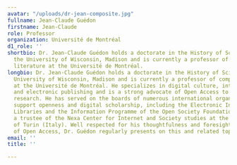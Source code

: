 ```yaml
---
avatar: "/uploads/dr-jean-composite.jpg"
fullname: Jean-Claude Guédon
firstname: Jean-Claude
role: Professor
organization: Université de Montréal
d1_role: ''
shortbio: Dr. Jean-Claude Guédon holds a doctorate in the History of Science from
  the University of Wisconsin, Madison and is currently a professor of comparative
  literature at the Université de Montréal.
longbio: Dr. Jean-Claude Guédon holds a doctorate in the History of Science from the
  University of Wisconsin, Madison and is currently a professor of comparative literature
  at the Université de Montréal. He specializes in digital culture, internet studies,
  and electronic publishing and is a strong advocate of Open Access to scientific
  research. He has served on the boards of numerous international organizations that
  support openness and digital scholarship, including the Electronic Information for
  Libraries and the Information Programme of the Open Society Foundations. He is presently
  a trustee of the Nexa Center for Internet and Society studies at the Politecnico
  of Turin (Italy). Well respected for his thoughtfulness and foresight in the field
  of Open Access, Dr. Guédon regularly presents on this and related topics every year.
email: ''
title: ''

---
```

